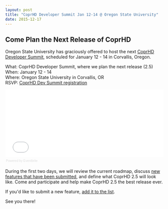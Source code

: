 ```yaml
---
layout: post
title: "CoprHD Developer Summit Jan 12-14 @ Oregon State University"
date: 2015-12-17
---
```


Come Plan the Next Release of CoprHD
------------------------------------

Oregon State University has graciously offered to host the next [CoprHD Developer Summit](http://coprhd-summit.eventbrite.com/), scheduled for January 12 - 14 in Corvallis, Oregon.

What: CoprHD Developer Summit, where we plan the next release (2.5)
<br />When: January 12 - 14
<br />Where: Oregon State University in Corvallis, OR
<br />RSVP: [CoprHD Dev Summit registration](http://coprhd-summit.eventbrite.com/)

<div style="width:100%; text-align:left;" ><iframe  src="//eventbrite.com/tickets-external?eid=19930881804&ref=etckt" frameborder="0" height="214" width="100%" vspace="0" hspace="0" marginheight="5" marginwidth="5" scrolling="auto" allowtransparency="true"></iframe><div style="font-family:Helvetica, Arial; font-size:10px; padding:5px 0 5px; margin:2px; width:100%; text-align:left;" ><a class="powered-by-eb" style="color: #dddddd; text-decoration: none;" target="_blank" href="http://coprhd-summit.eventbrite.com/">Powered by Eventbrite</a></div></div>

During the first two days, we will review the current roadmap, discuss [new features that have been submitted](https://coprhd.atlassian.net/wiki/display/COP/Draft+Project+Designs+-+Yoda), and define what CoprHD 2.5 will look like. Come and participate and help make CoprHD 2.5 the best release ever.

If you'd like to submit a new feature, [add it to the list](https://coprhd.atlassian.net/wiki/display/COP/Draft+Project+Designs+-+Yoda).

See you there!
